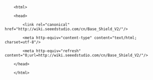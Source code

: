 <!DOCTYPE html>
        <html>
        <head>
            <link rel="canonical" href="http://wiki.seeedstudio.com/cn/Base_Shield_V2/"/>
            <meta http-equiv="content-type" content="text/html; charset=utf-8"/>
            <meta http-equiv="refresh" content="0;url=http://wiki.seeedstudio.com/cn/Base_Shield_V2/"/>
        </head>
        </html>